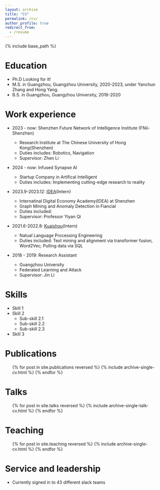```yaml
---
layout: archive
title: "CV"
permalink: /cv/
author_profile: true
redirect_from:
  - /resume
---
```


{% include base_path %}

Education
======
* Ph.D Looking for it!
* M.S. in Guangzhou, Guangzhou University, 2020-2023, under Yanchun Zhang and Hong Yang.
* B.S. in Guangzhou, Guangzhou University, 2016-2020

Work experience
======
* 2023 - now:  Shenzhen Future Network of Intelligence Institute (FNii-Shenzhen)
  * Research Institute at The Chinese University of Hong Kong(Shenzhen)
  * Duties includes: Robotics, Navigation
  * Supervisor: Zhen Li

* 2024 - now:  Infused Synapse AI
  * Startup Company in Artifical Intelligent
  * Duties includes: Implementing cutting-edge research to reality
  

* 2023.9-2023.12: [IDEA](https://www.idea.edu.cn/)(Intern)
  * Internatinal Digital Economy Academy(IDEA) at Shenzhen
  * Graph Mining and Anomaly Detection in Fiancial 
  * Duties included: 
  * Supervisor: Professor Yiyan Qi

* 2021.6-2022.8: [Kuaishou](https://www.kuaishou.com/en)(Intern)
  * Natual Language Processing Engineering 
  * Duties included: Text mining and alignment via transformer fusion, Word2Vec; Pulling data via SQL
  
* 2018 - 2019: Research Assistant
  * Guangzhou University
  * Federated Learning and Attack
  * Supervisor: Jin Li
  
Skills
======
* Skill 1
* Skill 2
  * Sub-skill 2.1
  * Sub-skill 2.2
  * Sub-skill 2.3
* Skill 3

Publications
======
  <ul>{% for post in site.publications reversed %}
    {% include archive-single-cv.html %}
  {% endfor %}</ul>
  
Talks
======
  <ul>{% for post in site.talks reversed %}
    {% include archive-single-talk-cv.html  %}
  {% endfor %}</ul>
  
Teaching
======
  <ul>{% for post in site.teaching reversed %}
    {% include archive-single-cv.html %}
  {% endfor %}</ul>
  
Service and leadership
======
* Currently signed in to 43 different slack teams
